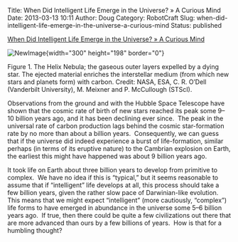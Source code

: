 Title: When Did Intelligent Life Emerge in the Universe? » A Curious Mind
Date: 2013-03-13 10:11
Author: Doug
Category: RobotCraft
Slug: when-did-intelligent-life-emerge-in-the-universe-a-curious-mind
Status: published

[When Did Intelligent Life Emerge in the Universe? » A Curious Mind](https://blogs.stsci.edu/livio/2013/02/19/when-did-intelligent-life-emerge-in-the-universe/)

![NewImage](http://robotcraft.org/wp-content/uploads/2013/03/NewImage1.png "NewImage.png"){width="300" height="198" border="0"}

Figure 1. The Helix Nebula; the gaseous outer layers expelled by a dying star. The ejected material enriches the interstellar medium (from which new stars and planets form) with carbon. Credit: NASA, ESA, C. R. O’Dell (Vanderbilt University), M. Meixner and P. McCullough (STScI).

Observations from the ground and with the Hubble Space Telescope have shown that the cosmic rate of birth of new stars reached its peak some 9–10 billion years ago, and it has been declining ever since.  The peak in the universal rate of carbon production lags behind the cosmic star-formation rate by no more than about a billion years.  Consequently, we can guess that if the universe did indeed experience a burst of life-formation, similar perhaps (in terms of its eruptive nature) to the Cambrian explosion on Earth, the earliest this might have happened was about 9 billion years ago.

It took life on Earth about three billion years to develop from primitive to complex.  We have no idea if this is “typical,” but it seems reasonable to assume that if “intelligent” life develops at all, this process should take a few billion years, given the rather slow pace of Darwinian-like evolution.  This means that we might expect “intelligent” (more cautiously, “complex”) life forms to have emerged in abundance in the universe some 5–6 billion years ago.  If true, then there could be quite a few civilizations out there that are more advanced than ours by a few billions of years.  How is that for a humbling thought?
